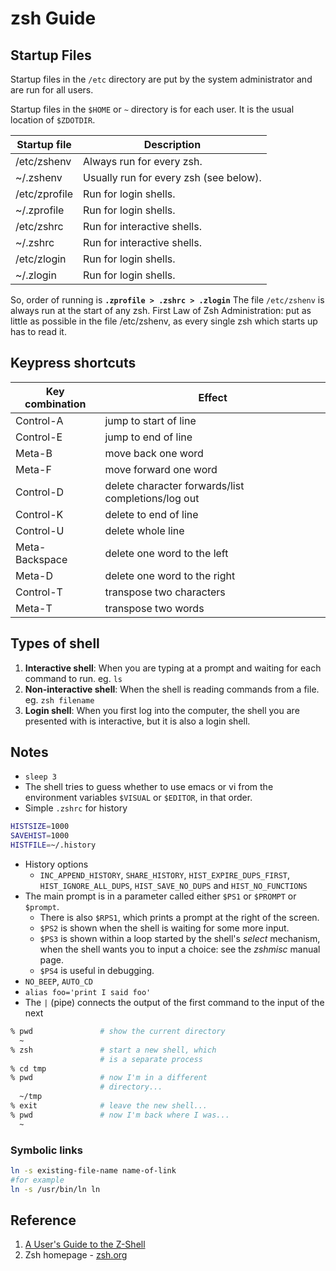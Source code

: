 # zsh Guide

## Startup Files

Startup files in the `/etc` directory are put by the system administrator and are run for all users. 

Startup files in the `$HOME` or `~` directory is for each user. It is the usual location of `$ZDOTDIR`.

| Startup file  | Description                            |
| ------------- | -------------------------------------- |
| /etc/zshenv   | Always run for every zsh.              |
| ~/.zshenv     | Usually run for every zsh (see below). |
| /etc/zprofile | Run for login shells.                  |
| ~/.zprofile   | Run for login shells.                  |
| /etc/zshrc    | Run for interactive shells.            |
| ~/.zshrc      | Run for interactive shells.            |
| /etc/zlogin   | Run for login shells.                  |
| ~/.zlogin     | Run for login shells.                  |

So, order of running is **`.zprofile > .zshrc > .zlogin`**
The file `/etc/zshenv` is always run at the start of any zsh.
First Law of Zsh Administration: put as little as possible in the file /etc/zshenv, as every single zsh which starts up has to read it. 

## Keypress shortcuts

| Key combination | Effect                                             |
| --------------- | -------------------------------------------------- |
| Control-A       | jump to start of line                              |
| Control-E       | jump to end of line                                |
| Meta-B          | move back one word                                 |
| Meta-F          | move forward one word                              |
| Control-D       | delete character forwards/list completions/log out |
| Control-K       | delete to end of line                              |
| Control-U       | delete whole line                                  |
| Meta-Backspace  | delete one word to the left                        |
| Meta-D          | delete one word to the right                       |
| Control-T       | transpose two characters                           |
| Meta-T          | transpose two words                                |

## Types of shell

1. **Interactive shell**: When you are typing at a prompt and waiting for each command to run. eg. `ls`
2. **Non-interactive shell**: When the shell is reading commands from a file. eg. `zsh filename`
3. **Login shell**: When you first log into the computer, the shell you are presented with is interactive, but it is also a login shell.


## Notes

- `sleep 3`
- The shell tries to guess whether to use emacs or vi from the environment variables `$VISUAL` or `$EDITOR`, in that order.
- Simple `.zshrc` for history
```zsh
HISTSIZE=1000
SAVEHIST=1000
HISTFILE=~/.history
```
- History options
  - `INC_APPEND_HISTORY`, `SHARE_HISTORY`, `HIST_EXPIRE_DUPS_FIRST`, `HIST_IGNORE_ALL_DUPS`, `HIST_SAVE_NO_DUPS` and `HIST_NO_FUNCTIONS`
- The main prompt is in a parameter called either `$PS1` or `$PROMPT` or `$prompt`.
  - There is also `$RPS1`, which prints a prompt at the right of the screen.
  - `$PS2` is shown when the shell is waiting for some more input.
  - `$PS3` is shown within a loop started by the shell's *select* mechanism, when the shell wants you to input a choice: see the *zshmisc* manual page.
  - `$PS4` is useful in debugging.
- `NO_BEEP`, `AUTO_CD`
- `alias foo='print I said foo'`
- The `|` (pipe) connects the output of the first command to the input of the next

```zsh
% pwd               # show the current directory
  ~
% zsh               # start a new shell, which 
                    # is a separate process
% cd tmp
% pwd               # now I'm in a different
                    # directory...
  ~/tmp
% exit              # leave the new shell...
% pwd               # now I'm back where I was...
  ~
```

### Symbolic links

```zsh
ln -s existing-file-name name-of-link
#for example
ln -s /usr/bin/ln ln
```



## Reference

1. [A User's Guide to the Z-Shell](https://zsh.sourceforge.io/Guide/zshguide.html)
2. Zsh homepage - [zsh.org](https://www.zsh.org/)


<!-- (-no space->)
# Plugins
* zsh-autosuggestions
* zsh-completions
* fast-syntax-highlighting

## CLI Commands and utilities
* ls - List files and directories in a folder.
* cd - Change the current directory.
* pwd - Print the current working directory.
* touch - Create an empty file.
* mkdir - Create a new directory.
* rm - Remove files or directories.
* grep - Search for text within files.
* cat - Concatenate and display the content of files.
* curl - Transfer data from or to a server.
* wget - Download files from the web.
* top - Monitor system processes and resource usage.
* htop - Interactive system process viewer.
* nano or vim - Text editors for the terminal.
* ssh - Securely connect to remote servers.
* git - Version control system for tracking changes in files.
* tree - Display directory structures in a tree-like format.
* find - Search for files and directories.
* sed - Stream editor for text manipulation.
* awk - Text processing tool for data extraction.
* tldr - Simplified and community-driven man pages.
* figlet - Create large text banners.
* fortune - Display random, humorous quotes.
* cowsay - Generate ASCII art with an animal saying a message.
* sl - Mistyped "ls" command, a fun train animation.
* cmatrix - Simulate the "Matrix" digital rain.
* youtube-dl - Download videos from YouTube and other sites.
* httrack - Download entire websites for offline viewing.
* speedtest-cli - Check your internet speed from the terminal.
* ncdu - Disk usage analyzer with an interactive interface.
* rsync - Synchronize files and directories between systems.
* sl - A mistyped "ls" command that displays a fun train animation as punishment for your typo.
* cmatrix - Simulates the "Matrix" digital rain, similar to the movie's iconic falling code.
* cacademo - Showcases various ASCII art animations and effects.
* nyancat - Displays a colorful, animated Nyan Cat as it flies across your terminal.
* toilet - Create large text banners with various fonts and styles.
* lolcat - Colorize text in rainbow colors, making your terminal more vibrant.
* boxes - Draw shapes and boxes around text in your terminal.
* figlet - Generate large text banners in various fonts.
* rev - Reverse the characters in each line of text.
* xcowsay - Similar to cowsay but with a graphical cow speaking your message.
* aafire - Displays a fire animation using ASCII art.
* bb - A simple ASCII art demo that displays animated ASCII art.
* oneko - Displays a cat that follows your mouse cursor around the terminal.
* asciiquarium - Turns your terminal into a colorful, animated aquarium with ASCII fish and bubbles.
* bbpager - A "bouncing ball" pager that bounces a ball around your terminal as you scroll.
* asciiart - A tool to convert images into ASCII art.
* xeyes - Pairs of eyes that follow your mouse cursor on the screen.
* pianobar - A command-line Pandora radio player that lets you listen to music from your terminal.
* figlet-fonts - An extensive collection of fonts for the "figlet" utility, allowing for creative text art.
* xkcdpass - Generates secure and humorous passwords inspired by XKCD comics.
* rasterbator - Enlarge images to multiple pages for creating wall posters.
* asciinema - Record and share terminal sessions as animated text.
* codenames - A word game where you generate codenames for fun and interactive word association.
* teapot - Display a 3D ASCII art teapot and spin it around.
* slurm - A network load monitor that displays a moving train animation based on network activity.
* espeak - A text-to-speech synthesizer for the terminal.
* motd - A utility to display the "Message of the Day" or welcome message when you log in.
* bastet - A Tetris clone that intentionally gives you the worst possible pieces to challenge your skills.
* 2048-cli - A command-line version of the popular 2048 puzzle game.
* nSnake - A classic Snake game that you can play in the terminal.
* wordgrinder - A simple and distraction-free word processor for the terminal.
* remind - A sophisticated calendar and alarm utility that can be used for reminders and to-do lists.
* bbcolors - A fun utility that displays color codes and color charts in your terminal.
* ninvaders - A space invaders game for your terminal.
* nudoku - A console-based Sudoku game.
* battleship - Play the classic game of Battleship in the terminal.
* greed - A puzzle game where you select numbers to maximize your score.
* tty-solitaire - Play the classic Solitaire card game in your terminal.
* hangman - A simple hangman game for word-guessing fun.
* nethack - A classic and highly detailed terminal-based dungeon-crawling adventure game.
* dopewars - A text-based drug dealing game where you aim to make a profit.
* tetris-bsd - Another version of Tetris for terminal gaming.
* fortune-mod - Provides a wide collection of witty and humorous sayings, quotes, and phrases.
* cowsay - Make an ASCII cow or other animals say anything you want.
* lolcat - Adds rainbow colors to your terminal output, making it visually entertaining.
* sl - Shows a whimsical steam locomotive when you mistype "ls."
* ponysay - Like cowsay, but with ponies and other characters delivering your messages.
* figlet - Creates large text banners in various styles, perfect for fun messages or ASCII art.
* boxes - Draws shapes and boxes around text in your terminal, adding a creative touch.
* cmatrix - Simulates the "Matrix" digital rain effect for a visually engaging experience.
* nyancat - Displays an animated Nyan Cat, complete with the catchy Nyan Nyan Nyan song.
* aafire - Generates an ASCII art fire animation.

## Index

- [zsh Guide](#zsh-guide)
  - [Startup Files](#startup-files)
  - [Types of shell](#types-of-shell)
- [Plugins](#plugins)
  - [CLI Commands and utilities](#cli-commands-and-utilities)
  - [Index](#index)
  - [File Management](#file-management)
  - [Text Processing](#text-processing)
  - [System Monitoring and Management](#system-monitoring-and-management)
  - [Networking and Communication](#networking-and-communication)
  - [Text Editing and Manipulation](#text-editing-and-manipulation)
  - [Data Transfer and Synchronization](#data-transfer-and-synchronization)
  - [File and Directory Search](#file-and-directory-search)
  - [Terminal Customization and Visualization](#terminal-customization-and-visualization)
  - [Web Browsing and Downloading](#web-browsing-and-downloading)
  - [Audio and Multimedia](#audio-and-multimedia)
  - [Calendar and Reminders](#calendar-and-reminders)
  - [Version Control and Development](#version-control-and-development)
  - [Text-to-Speech and Speech Synthesis](#text-to-speech-and-speech-synthesis)
  - [Games and Entertainment](#games-and-entertainment)
  - [Text Art and Animation](#text-art-and-animation)
    - [Text Processing and Manipulation](#text-processing-and-manipulation)
    - [Data Transfer and Networking](#data-transfer-and-networking)
    - [Terminal Multiplexing and Monitoring](#terminal-multiplexing-and-monitoring)
    - [File and Disk Management](#file-and-disk-management)
    - [Parallel Processing and Batch Jobs](#parallel-processing-and-batch-jobs)
    - [Terminal Commands](#terminal-commands)
      - [zshrc commands](#zshrc-commands)

## File Management

| Name  | Description                                         |
| ----- | --------------------------------------------------- |
| cat   | Concatenate and display the content of files.       |
| mkdir | Create a new directory.                             |
| rm    | Remove files or directories.                        |
| touch | Create an empty file.                               |
| tree  | Display directory structures in a tree-like format. |

## Text Processing

| Name | Description                                  |
| ---- | -------------------------------------------- |
| awk  | Text processing tool for data extraction.    |
| grep | Search for text within files.                |
| sed  | Stream editor for text manipulation.         |
| rev  | Reverse the characters in each line of text. |
| find | Search for files and directories.            |

## System Monitoring and Management

| Name | Description                                                                       |
| ---- | --------------------------------------------------------------------------------- |
| htop | Interactive system process viewer.                                                |
| top  | Monitor system processes and resource usage.                                      |
| pwd  | Print the current working directory.                                              |
| ncdu | Disk usage analyzer with an interactive interface.                                |
| motd | A utility to display the "Message of the Day" or welcome message when you log in. |

## Networking and Communication

| Name          | Description                                        |
| ------------- | -------------------------------------------------- |
| curl          | Transfer data from or to a server.                 |
| ssh           | Securely connect to remote servers.                |
| rsync         | Synchronize files and directories between systems. |
| wget          | Download files from the web.                       |
| speedtest-cli | Check your internet speed from the terminal.       |

## Text Editing and Manipulation

| Name        | Description                                                                                |
| ----------- | ------------------------------------------------------------------------------------------ |
| nano or vim | Text editors for the terminal.                                                             |
| fortune     | Display random, humorous quotes.                                                           |
| git         | Version control system for tracking changes in files.                                      |
| wordgrinder | A simple and distraction-free word processor for the terminal.                             |
| remind      | A sophisticated calendar and alarm utility that can be used for reminders and to-do lists. |

## Data Transfer and Synchronization

| Name  | Description                                        |
| ----- | -------------------------------------------------- |
| rsync | Synchronize files and directories between systems. |
| wget  | Download files from the web.                       |
| scp   | Securely copy files between systems.               |
| sftp  | Securely transfer files over SSH.                  |
| ncftp | FTP client with support for multiple connections.  |

## File and Directory Search

| Name     | Description                                              |
| -------- | -------------------------------------------------------- |
| find     | Search for files and directories.                        |
| locate   | Quickly find files and directories by name.              |
| whereis  | Locate binary and source code files.                     |
| updatedb | Update the database used by the locate command.          |
| fd       | A simple, fast, and user-friendly alternative to 'find'. |

## Terminal Customization and Visualization

| Name    | Description                                                                   |
| ------- | ----------------------------------------------------------------------------- |
| lolcat  | Adds rainbow colors to your terminal output, making it visually entertaining. |
| cmatrix | Simulate the "Matrix" digital rain.                                           |
| xcowsay | Similar to cowsay but with a graphical cow speaking your message.             |
| cowsay  | Make an ASCII cow or other animals say anything you want.                     |
| boxes   | Draw shapes and boxes around text in your terminal.                           |

## Web Browsing and Downloading

| Name  | Description                                      |
| ----- | ------------------------------------------------ |
| curl  | Transfer data from or to a server.               |
| wget  | Download files from the web.                     |
| links | A text-based web browser.                        |
| w3m   | A terminal-based web browser with image support. |
| lynx  | A highly configurable text-based web browser.    |

## Audio and Multimedia

| Name       | Description                                                     |
| ---------- | --------------------------------------------------------------- |
| cmus       | A powerful music player with a simple and efficient interface.  |
| mpv        | A multimedia player based on MPlayer and mplayer2.              |
| nvlc       | A terminal-based media player based on libVLC.                  |
| youtube-dl | Download videos from YouTube and other sites.                   |
| mocp       | Music on Console (MoC) - A simple and easy-to-use music player. |

## Calendar and Reminders

| Name         | Description                                                                                |
| ------------ | ------------------------------------------------------------------------------------------ |
| remind       | A sophisticated calendar and alarm utility that can be used for reminders and to-do lists. |
| khal         | A powerful and extensible command-line calendar program.                                   |
| calcurse     | A text-based calendar and scheduling application.                                          |
| todo.txt-cli | A simple and todo.txt-based task manager for the command line.                             |
| hcalendar    | A simple command-line tool for viewing and managing hCalendar events.                      |

## Version Control and Development

| Name      | Description                                             |
| --------- | ------------------------------------------------------- |
| git       | Version control system for tracking changes in files.   |
| svn       | A version control system designed to be a better CVS.   |
| mercurial | A distributed version control system.                   |
| fossil    | A distributed software configuration management system. |
| bzr       | A distributed version control system.                   |

## Text-to-Speech and Speech Synthesis

| Name      | Description                                          |
| --------- | ---------------------------------------------------- |
| espeak    | A text-to-speech synthesizer for the terminal.       |
| festival  | A general multi-lingual speech synthesis system.     |
| pico2wave | Text-to-speech conversion using the Pico TTS engine. |
| speak     | A simple utility for text-to-speech conversion.      |
| flite     | A small, fast, run-time synthesis                    |


## Games and Entertainment

| Name          | Description                                                                                     |
| ------------- | ----------------------------------------------------------------------------------------------- |
| 2048-cli      | A command-line version of the popular 2048 puzzle game.                                         |
| bastet        | A Tetris clone that intentionally gives you the worst possible pieces to challenge your skills. |
| battleship    | Play the classic game of Battleship in the terminal.                                            |
| ninvaders     | A space invaders game for your terminal.                                                        |
| nSnake        | A classic Snake game that you can play in the terminal.                                         |
| nudoku        | A console-based Sudoku game.                                                                    |
| tty-solitaire | Play the classic Solitaire card game in your terminal.                                          |
| tetris-bsd    | Another version of Tetris for terminal gaming.                                                  |
| slurm         | A network load monitor that displays a moving train animation based on network activity.        |

## Text Art and Animation

| Name         | Description                                                                                |
| ------------ | ------------------------------------------------------------------------------------------ |
| aafire       | Displays a fire animation using ASCII art.                                                 |
| asciiart     | A tool to convert images into ASCII art.                                                   |
| asciiquarium | Turns your terminal into a colorful, animated aquarium with ASCII fish and bubbles.        |
| bb           | A simple ASCII art demo that displays animated ASCII art.                                  |
| cmatrix      | Simulate the "Matrix" digital rain.                                                        |
| cacademo     | Showcases various ASCII art animations and effects.                                        |
| figlet       | Create large text banners.                                                                 |
| figlet-fonts | An extensive collection of fonts for the "figlet" utility, allowing for creative text art. |
| nyancat      | Displays a colorful, animated Nyan Cat as it flies across your terminal.                   |
| oneko        | Displays a cat that follows your mouse cursor around the terminal.                         |
| toilet       | Create large text banners with various fonts and styles.                                   |
| xeyes        | Pairs of eyes that follow your mouse cursor on the screen.                                 |
| xcowsay      | Similar to cowsay but with a graphical cow speaking your message.                          |


### Text Processing and Manipulation

| Utility | Description                                           |
| ------- | ----------------------------------------------------- |
| grep    | Search and match text using regular expressions.      |
| sed     | Text processing tool for substitution, deletion, etc. |
| cut     | Extract specific fields or columns from text.         |
| sort    | Sort lines of text files or input streams.            |
| tr      | Translate, delete, or squeeze characters in text.     |
| jq      | JSON processor for querying and manipulating JSON.    |

### Data Transfer and Networking

| Utility | Description                                            |
| ------- | ------------------------------------------------------ |
| curl    | Transfer data with URLs, supporting various protocols. |
| nc      | A simple utility for reading/writing network data.     |
| wget    | Retrieve files from the web via HTTP, HTTPS, and FTP.  |

### Terminal Multiplexing and Monitoring

| Utility | Description                                                      |
| ------- | ---------------------------------------------------------------- |
| tmux    | Terminal multiplexer for managing multiple sessions.             |
| screen  | Full-screen window manager that multiplexes a physical terminal. |
| htop    | Interactive process viewer for monitoring system resources.      |

### File and Disk Management

| Utility  | Description                                                   |
| -------- | ------------------------------------------------------------- |
| ncdu     | Disk usage analyzer with a text-based interface.              |
| df       | Display disk space usage of file systems.                     |
| du       | Estimate file and directory space usage.                      |
| find     | Search and locate files and directories within a file system. |
| dupeguru | A GUI utility to find duplicate files in your system.         |

### Parallel Processing and Batch Jobs

| Utility  | Description                                            |
| -------- | ------------------------------------------------------ |
| parallel | Execute multiple jobs or commands in parallel.         |
| xargs    | Build and execute command lines from standard input.   |
| jobber   | A task manager and job scheduler for batch processing. |


### Terminal Commands

1. `alias` - Create command shortcuts.
2. `apropos` - Search the manual page names and descriptions.
3. `awk` - Text processing tool for data extraction.
4. `basename` - Strip directory and suffix from filenames.
5. `bash` - GNU Bourne-Again SHell.
6. `cat` - Concatenate and display file content.
7. `cd` - Change the current directory.
8. `chmod` - Change file permissions.
9. `chown` - Change file ownership.
10. `clear` - Clear the terminal screen.
11. `cp` - Copy files and directories.
12. `curl` - Transfer data from or to a server.
13. `date` - Display or set the system date and time.
14. `df` - Display disk space usage.
15. `diff` - Compare files line by line.
16. `du` - Estimate file and directory space usage.
17. `echo` - Display text on the terminal.
18. `env` - Display environment variables.
19. `exit` - Exit the shell or terminal.
20. `find` - Search for files and directories.
21. `free` - Display system memory usage.
22. `grep` - Search for text within files.
23. `head` - Display the beginning of a file.
24. `hostname` - Display or set the system's hostname.
25. `kill` - Terminate processes.
26. `less` - View text files with pagination.
27. `ln` - Create links between files.
28. `ls` - List files and directories.
29. `man` - Display manual pages.
30. `mkdir` - Create directories.
31. `mv` - Move or rename files and directories.
32. `passwd` - Change user password.
33. `ps` - Display information about running processes.
34. `pwd` - Print the current working directory.
35. `rm` - Remove files and directories.
36. `rmdir` - Remove empty directories.
37. `sed` - Stream editor for text manipulation.
38. `sort` - Sort lines of text files.
39. `tail` - Display the end of a file.
40. `touch` - Create empty files or update file timestamps.
41. `tr` - Translate or delete characters.
42. `uname` - Display system information.
43. `wc` - Word, line, character, and byte count.
44. `which` - Display the path of an executable.
45. `who` - Display information about logged-in users.
46. `xargs` - Build and execute command lines from input.
47. `yes` - Repeatedly output a line with a specified string.
48. `zcat` - Decompress and display compressed files.
1. `apropos` - Search the manual page names and descriptions.
2. `bc` - Arbitrary precision calculator language.
3. `banner` - Display large text banners.
4. `bc` - Arbitrary precision calculator.
5. `bcftools` - Manipulate VCF/BCF files.
6. `cal` - Display a calendar.
7. `cc` - C compiler.
8. `chsh` - Change the user's login shell.
9. `clear` - Clear the terminal screen.
10. `cmp` - Compare two files byte by byte.
11. `comm` - Compare two sorted files line by line.
12. `cowsay` - Generate ASCII art with an animal saying a message.
13. `cut` - Remove sections from each line of files.
14. `curl` - Transfer data with URLs.
15. `date` - Display or set the system date and time.
16. `dd` - Convert and copy a file.
17. `df` - Display disk space usage.
18. `diff` - Compare files line by line.
19. `du` - Estimate file and directory space usage.
20. `echo` - Display text on the terminal.
21. `egrep` - Search text files using extended regular expressions.
22. `env` - Display, set, or remove environment variables.
23. `expr` - Evaluate expressions.
24. `factor` - Print prime factors.
25. `file` - Determine file type.
26. `finger` - User information lookup program.
27. `fmt` - Reformat paragraph text.
28. `fold` - Wrap text to fit a specified width.
29. `fsck` - File system consistency check and interactive repair.
30. `ftp` - File Transfer Protocol.
31. `kill` - Terminate processes.
32. `less` - View text files with pagination.
33. `locate` - Find files by name.
34. `login` - Begin session on the system.
35. `lp` - Print files.
36. `mail` - Process mail messages.
37. `mktemp` - Create temporary files and directories.
38. `mv` - Move or rename files and directories.
39. `nice` - Modify the priority of a command.
40. `nohup` - Run a command immune to hangups.
41. `passwd` - Change user password.
42. `paste` - Merge lines of files.
43. `printenv` - Display environment variables.
44. `printf` - Format and print data.
45. `ps` - Report a snapshot of the current processes.
46. `rsync` - Remote file copy and synchronization.
47. `seq` - Print sequences of numbers.
48. `sha1sum` - Compute and check SHA-1 message digest.
49. `sha256sum` - Compute and check SHA-256 message digest.
50. `sleep` - Delay for a specified amount of time.
51. `sync` - Synchronize data on disk with memory.
52. `tac` - Concatenate and print files in reverse.

#### zshrc commands

1. `alias` - Create command shortcuts.
2. `autoload` - Load Zsh functions from files.
3. `bindkey` - Configure key bindings.
4. `chsh` - Change the user's login shell.
5. `compinit` - Initialize Zsh completion system.
6. `cd` - Change the current directory.
7. `clear` - Clear the terminal screen.
8. `colors` - Configure terminal colors.
9. `command_not_found_handler` - Customize command not found behavior.
10. `complete` - Define custom completions.
11. `dirs` - Manage directory stack.
12. `echo` - Display text on the terminal.
13. `export` - Set environment variables.
14. `fc` - Edit and re-execute commands from history.
15. `functions` - Define custom Zsh functions.
16. `git` - Set up Git aliases and configuration.
17. `history` - Customize command history settings.
18. `if` - Define conditional statements.
19. `ln` - Create links between files.
20. `local` - Define local variables.
21. `ls` - Configure `ls` command behavior.
22. `mkdir` - Create directories with specific permissions.
23. `mv` - Alias for moving files and directories.
24. `open` - Open files and directories with default applications.
25. `path` - Modify the `PATH` environment variable.
26. `plugins` - Load and configure Zsh plugins.
27. `prompt` - Customize the Zsh prompt.
28. `pushd` - Navigate the directory stack.
29. `pwd` - Customize the display of the current working directory.
30. `rmdir` - Alias for removing empty directories.
31. `setopt` - Configure Zsh options.
32. `source` - Execute a script or load configuration files.
33. `tmux` - Set up and configure Tmux.
34. `touch` - Create empty files with specified attributes.
35. `ulimit` - Set process resource limits.
36. `unalias` - Remove command aliases.
37. `unset` - Remove environment variables.
38. `vared` - Edit variables interactively.
39. `wait` - Wait for background jobs to complete.
40. `whence` - Find the location of a command.
41. `which` - Display the full path of an executable.
42. `zle` - Customize Zsh line editor (ZLE) behavior.
43. `zmv` - Perform batch file renaming.
44. `zcompile` - Compile Zsh scripts for faster execution.
45. `zargs` - Process input with custom functions.
46. `zstyle` - Define styles for Zsh completion system.
47. `zle-line-init` - Customize the ZLE initialization.
48. `zle-keymap-select` - Define keymap-specific behavior.
49. `zstyle` - Customize completion and formatting styles.
50. `zplug` - Configure and load Zsh plugins.
